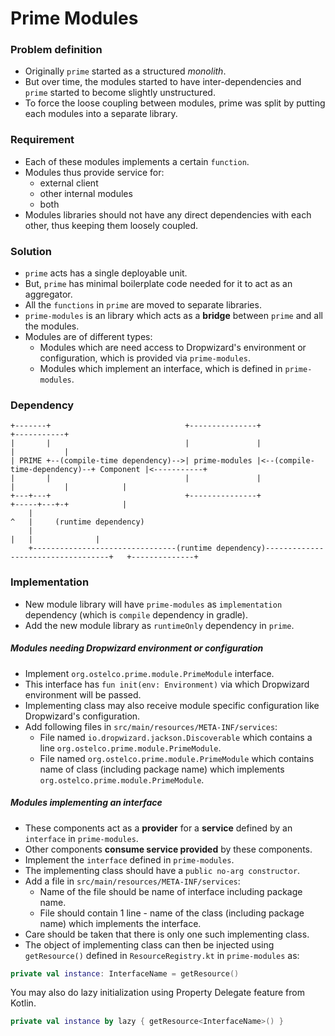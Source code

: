 # Prime Modules

### Problem definition
 - Originally `prime` started as a structured _monolith_.
 - But over time, the modules started to have inter-dependencies and `prime` started to become slightly unstructured.    
 - To force the loose coupling between modules, prime was split by putting each modules into a separate library.

### Requirement
 - Each of these modules implements a certain `function`.
 - Modules thus provide service for:
    - external client
    - other internal modules
    - both 
 - Modules libraries should not have any direct dependencies with each other, thus keeping them loosely coupled. 

### Solution
 - `prime` acts has a single deployable unit.
 - But, `prime` has minimal boilerplate code needed for it to act as an aggregator.
 - All the `functions` in `prime` are moved to separate libraries.
 - `prime-modules` is an library which acts as a **bridge** between `prime` and all the modules.
 - Modules are of different types:
   - Modules which are need access to Dropwizard's environment or configuration, which is provided via `prime-modules`. 
   - Modules which implement an interface, which is defined in `prime-modules`.

### Dependency

```text  
+-------+                              +---------------+                              +-----------+
|       |                              |               |                              |           |
| PRIME +--(compile-time dependency)-->| prime-modules |<--(compile-time-dependency)--+ Component |<-----------+
|       |                              |               |                              |           |            |
+---+---+                              +---------------+                              +-----+---+-+            |
    |                                                                                       ^   |     (runtime dependency)
    |                                                                                       |   |              |
    +--------------------------------(runtime dependency)-----------------------------------+   +--------------+
```

### Implementation
 - New module library will have `prime-modules` as `implementation` dependency (which is `compile` dependency in gradle).   
 - Add the new module library as `runtimeOnly` dependency in `prime`.

##### Modules needing Dropwizard environment or configuration
 - Implement `org.ostelco.prime.module.PrimeModule` interface.
 - This interface has `fun init(env: Environment)` via which Dropwizard environment will be passed.
 - Implementing class may also receive module specific configuration like Dropwizard's configuration.
 - Add following files in `src/main/resources/META-INF/services`:
   - File named `io.dropwizard.jackson.Discoverable` which contains a line `org.ostelco.prime.module.PrimeModule`.
   - File named `org.ostelco.prime.module.PrimeModule` which contains name of class (including package name) which implements `org.ostelco.prime.module.PrimeModule`. 

##### Modules implementing an interface
 - These components act as a **provider** for a **service** defined by an `interface` in `prime-modules`.
 - Other components **consume service provided** by these components.
 - Implement the `interface` defined in `prime-modules`.
 - The implementing class should have a `public no-arg constructor`.
 - Add a file in `src/main/resources/META-INF/services`:
    - Name of the file should be name of interface including package name.
    - File should contain 1 line - name of the class (including package name) which implements the interface.
 - Care should be taken that there is only one such implementing class.
 - The object of implementing class can then be injected using `getResource()` defined in `ResourceRegistry.kt` in `prime-modules` as:

```kotlin
private val instance: InterfaceName = getResource()
```

You may also do lazy initialization using Property Delegate feature from Kotlin.

```kotlin
private val instance by lazy { getResource<InterfaceName>() }
```
